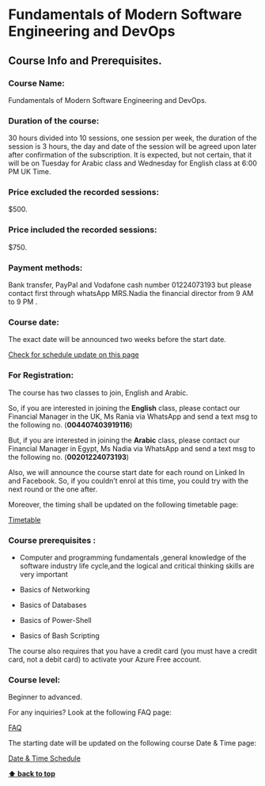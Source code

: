 # Fundamentals of Modern Software Engineering and DevOps

## Course Info and Prerequisites.


### Course Name: 

Fundamentals of Modern Software Engineering and DevOps.

### Duration of the course: 

30 hours divided into 10 sessions, one session per week, the duration of the session is 3 hours, the day and date of the session will be agreed upon later after confirmation of the subscription. It is expected, but not certain, that it will be on Tuesday for Arabic class and Wednesday for English class at 6:00 PM UK Time.
  
### Price excluded the recorded sessions:

$500.
 
### Price included the recorded sessions: 

$750.

  
### Payment methods:

Bank transfer, PayPal 
and Vodafone cash number 01224073193 but please contact first through whatsApp MRS.Nadia the financial director from 9 AM to 9 PM .

  
### Course date:

The exact date will be announced two weeks before the start date.

[Check for schedule update on this page](../../course-schedule.md)


### For Registration:

The course has two classes to join, English and Arabic. 

So, if you are interested in joining the **English** class, please contact our Financial Manager in the UK, Ms Rania via WhatsApp and send a text msg to the following no. (**004407403919116**)

But, if you are interested in joining the **Arabic** class, please contact our Financial Manager in Egypt, Ms Nadia via WhatsApp and send a text msg to the following no. (**00201224073193**)

Also, we will announce the course start date for each round on Linked In and Facebook. So, if you couldn’t enrol at this time, you could try with the next round or the one after.

Moreover, the timing shall be updated on the following timetable page:

[Timetable](../../course-schedule.md)


  
### Course prerequisites : 

- Computer and programming fundamentals ,general knowledge of the software industry life cycle,and the logical and critical thinking skills are very important

- Basics of Networking

- Basics of Databases

- Basics of Power-Shell

- Basics of Bash Scripting

  
The course also requires that you have a credit card (you must have a credit card, not a debit card) to activate your Azure Free account.

### Course level:

Beginner to advanced.

For any inquiries? Look at the following FAQ page:

[FAQ](devops-faq.md)

The starting date will be updated on the following course Date & Time page:

[Date & Time Schedule ](../../course-schedule.md)

**[⬆ back to top](#fundamentals-of-modern-software-engineering-and-devops)**
